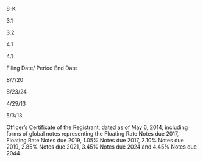 8-K

3.1

3.2

4.1

4.1

Filing Date/
Period End
Date

8/7/20

8/23/24

4/29/13

5/3/13

Officer’s Certificate of the Registrant, dated as of May 6, 2014, including forms of
global  notes  representing  the  Floating  Rate  Notes  due  2017,  Floating  Rate
Notes due 2019, 1.05% Notes due 2017, 2.10% Notes due 2019, 2.85% Notes
due 2021, 3.45% Notes due 2024 and 4.45% Notes due 2044.